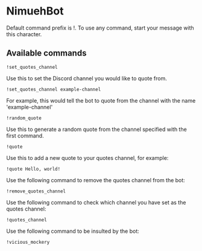 # NimuehBot

Default command prefix is !. To use any command, start your message with this character.

## Available commands

    !set_quotes_channel

Use this to set the Discord channel you would like to quote from.

    !set_quotes_channel example-channel

For example, this would tell the bot to quote from the channel with the name 'example-channel'

    !random_quote

Use this to generate a random quote from the channel specified with the first command.

    !quote

Use this to add a new quote to your quotes channel, for example:

    !quote Hello, world!

Use the following command to remove the quotes channel from the bot:

    !remove_quotes_channel

Use the following command to check which channel you have set as the quotes channel:

    !quotes_channel

Use the following command to be insulted by the bot:

    !vicious_mockery